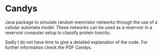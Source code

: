 # Candys
Java package to simulate random memristor networks through the use of a cellular automata model. These networks can be used as a reservoir in a reservoir computer setup to classify protein toxicity.

Sadly I do not have time to give a detailed explanation of the code. For further information check the PDF Candys.
